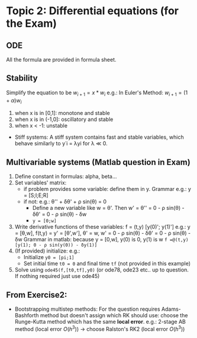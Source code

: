# Topic 2: Differential equations (for the Exam)

## ODE
All the formula are provided in formula sheet.

## Stability
Simplify the equation to be $w_{i+1} = x*w_i$
e.g.: In Euler's Method: $w_{i+1} = (1+α)w_i$
1. when x is in [0,1]: monotone and stable
2. when x is in (-1,0]: oscillatory and stable
3. when x < -1: unstable
+ Stiff systems: A stiff system contains fast and stable variables, which behave similarly to y˙i = λyi
for λ ≪ 0.

## Multivariable systems (Matlab question in Exam)
1. Define constant in formulas: alpha, beta...
2. Set variables' matrix:
   + if problem provides some variable: define them in y. Grammar e.g.: y = [S;I;E;R]
   + if not: e.g.: θ'' + δθ' + ρ sin(θ) = 0 
     + Define a new variable like w = θ'. Then w' = θ'' = 0 - ρ sin(θ) - δθ' =  0 - ρ sin(θ) - δw
     + `y = [0;w]`
3. Write derivative functions of these variables:
   f = (t,y) [y(0)'; y(1)']
   e.g.: y = [θ,w], f(t,y) = y' = [θ',w'], θ' = w, w' = 0 - ρ sin(θ) - δθ' =  0 - ρ sin(θ) - δw
        Grammar in matlab: because y = [0,w], y(0) is 0, y(1) is w
        `f =@(t,y) [y(1); 0 - ρ sin(y(0)) - δy(1)]`
4. (If provided) initialize:
   e.g.:
   + Initialize `y0 = [pi;1]`
   + Set initial time `t0 = 0` and final time `tf` (not provided in this example)
5. Solve using `ode45(f,[t0,tf],y0)` (or ode78, ode23 etc.. up to question. If nothing required just use ode45)

## From Exercise2:
+ Bootstrapping multistep methods: For the question requires Adams-Bashforth method but doesn't assign which RK should use: choose the Runge-Kutta method which has the same **local error**. e.g.: 2-stage AB method (local error $O(h^3)$) -> choose Ralston's RK2  (local error $O(h^3)$)
